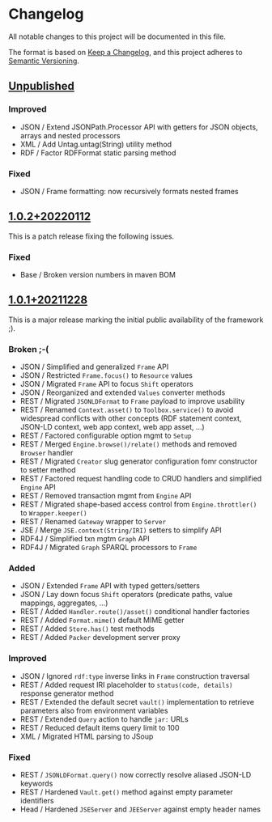 # Changelog

All notable changes to this project will be documented in this file.

The format is based on [Keep a Changelog](https://keepachangelog.com/en/1.0.0/),
and this project adheres to [Semantic Versioning](https://semver.org/spec/v2.0.0.html).


## [Unpublished](https://github.com/metreeca/java/compare/v1.0.2...HEAD)

### Improved

- JSON / Extend JSONPath.Processor API with getters for JSON objects, arrays and nested processors
- XML / Add Untag.untag(String) utility method 
- RDF / Factor RDFFormat static parsing method

### Fixed

- JSON / Frame formatting: now recursively formats nested frames


## [1.0.2+20220112](https://github.com/metreeca/java/compare/v1.0.1...v1.0.2)

This is a patch release fixing the following issues.

### Fixed

- Base / Broken version numbers in maven BOM

## [1.0.1+20211228](https://github.com/metreeca/java/compare/v1.0.1...v0.55.0)

This is a major release marking the initial public availability of the framework ;).

### Broken ;-(

- JSON / Simplified and generalized `Frame` API
- JSON / Restricted `Frame.focus()` to `Resource` values
- JSON / Migrated `Frame` API to focus `Shift` operators
- JSON / Reorganized and extended `Values` converter methods
- REST / Migrated `JSONLDFormat` to `Frame` payload to improve usability
- REST / Renamed `Context.asset()` to `Toolbox.service()` to avoid widespread conflicts with other concepts (RDF
  statement context, JSON-LD context, web app context, web app asset, …)
- REST / Factored configurable option mgmt to `Setup`
- REST / Merged `Engine.browse()/relate()` methods and removed `Browser` handler
- REST / Migrated `Creator` slug generator configuration fomr constructor to setter method
- REST / Factored request handling code to CRUD handlers and simplified `Engine` API
- REST / Removed transaction mgmt from `Engine` API
- REST / Migrated shape-based access control from `Engine.throttler()` to `Wrapper.keeper()`
- REST / Renamed `Gateway` wrapper to `Server`
- JSE / Merge `JSE.context(String/IRI)` setters to simplify API
- RDF4J / Simplified txn mgtm `Graph` API
- RDF4J / Migrated `Graph` SPARQL processors to `Frame`

### Added

- JSON / Extended `Frame` API with typed getters/setters
- JSON / Lay down focus `Shift` operators (predicate paths, value mappings, aggregates, …)
- REST / Added `Handler.route()/asset()` conditional handler factories
- REST / Added `Format.mime()` default MIME getter
- REST / Added `Store.has()` test methods
- REST / Added `Packer` development server proxy

### Improved

- JSON / Ignored `rdf:type` inverse links in `Frame` construction traversal
- REST / Added request IRI placeholder to `status(code, details)` response generator method
- REST / Extended the default secret `vault()` implementation to retrieve parameters also from environment variables
- REST / Extended `Query` action to handle `jar:` URLs
- REST / Reduced default items query limit to 100
- XML / Migrated HTML parsing to JSoup

### Fixed

- REST / `JSONLDFormat.query()` now correctly resolve aliased JSON-LD keywords
- REST / Hardened `Vault.get()` method against empty parameter identifiers
- Head / Hardened `JSEServer` and `JEEServer` against empty header names